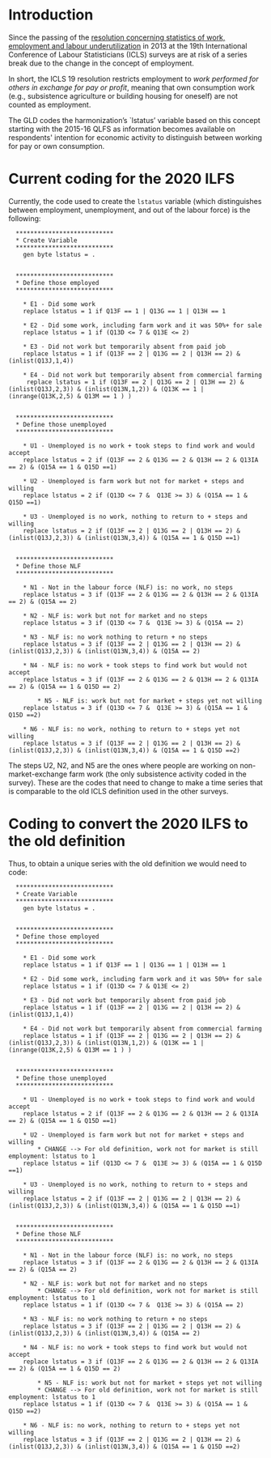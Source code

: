 # Introduction
Since the passing of the [resolution concerning statistics of work, employment and labour underutilization](https://www.ilo.org/global/statistics-and-databases/standards-and-guidelines/resolutions-adopted-by-international-conferences-of-labour-statisticians/WCMS_230304/lang--en/index.htm) in 2013 at the 19th International Conference of Labour Statisticians (ICLS) surveys are at risk of a series break due to the change in the concept of employment.

In short, the ICLS 19 resolution restricts employment to *work performed for others in exchange for pay or profit*, meaning that own consumption work (e.g., subsistence agriculture or building housing for oneself) are not counted as employment.

The GLD codes the harmonization’s `lstatus’ variable based on this concept starting with the 2015-16 QLFS as information becomes available on respondents' intention for economic activity to distinguish between working for pay or own consumption. 

# Current coding for the 2020 ILFS

Currently, the code used to create the `lstatus` variable (which distinguishes between employment, unemployment, and out of the labour force) is the following:

```
  ***************************
  * Create Variable
  ***************************
	gen byte lstatus = .
  
  
  ***************************
  * Define those employed
  ***************************
  
	* E1 - Did some work
	replace lstatus = 1 if Q13F == 1 | Q13G == 1 | Q13H == 1
  
	* E2 - Did some work, including farm work and it was 50%+ for sale
	replace lstatus = 1 if (Q13D <= 7 & Q13E <= 2)
	
	* E3 - Did not work but temporarily absent from paid job
	replace lstatus = 1 if (Q13F == 2 | Q13G == 2 | Q13H == 2) & (inlist(Q13J,1,4))
  
	* E4 - Did not work but temporarily absent from commercial farming
   	 replace lstatus = 1 if (Q13F == 2 | Q13G == 2 | Q13H == 2) & (inlist(Q13J,2,3)) & (inlist(Q13N,1,2)) & (Q13K == 1 | (inrange(Q13K,2,5) & Q13M == 1 ) )


  ***************************
  * Define those unemployed
  ***************************
  
	* U1 - Unemployed is no work + took steps to find work and would accept
	replace lstatus = 2 if (Q13F == 2 & Q13G == 2 & Q13H == 2 & Q13IA == 2) & (Q15A == 1 & Q15D ==1)
  
	* U2 - Unemployed is farm work but not for market + steps and willing
	replace lstatus = 2 if (Q13D <= 7 &  Q13E >= 3) & (Q15A == 1 & Q15D ==1)
  
	* U3 - Unemployed is no work, nothing to return to + steps and willing
	replace lstatus = 2 if (Q13F == 2 | Q13G == 2 | Q13H == 2) & (inlist(Q13J,2,3)) & (inlist(Q13N,3,4)) & (Q15A == 1 & Q15D ==1)
	
  
  ***************************
  * Define those NLF
  ***************************
  
	* N1 - Not in the labour force (NLF) is: no work, no steps
	replace lstatus = 3 if (Q13F == 2 & Q13G == 2 & Q13H == 2 & Q13IA == 2) & (Q15A == 2)
  
	* N2 - NLF is: work but not for market and no steps
	replace lstatus = 3 if (Q13D <= 7 &  Q13E >= 3) & (Q15A == 2)
  
	* N3 - NLF is: no work nothing to return + no steps
	replace lstatus = 3 if (Q13F == 2 | Q13G == 2 | Q13H == 2) & (inlist(Q13J,2,3)) & (inlist(Q13N,3,4)) & (Q15A == 2)

	* N4 - NLF is: no work + took steps to find work but would not accept
	replace lstatus = 3 if (Q13F == 2 & Q13G == 2 & Q13H == 2 & Q13IA == 2) & (Q15A == 1 & Q15D == 2)
  
        * N5 - NLF is: work but not for market + steps yet not willing
	replace lstatus = 3 if (Q13D <= 7 &  Q13E >= 3) & (Q15A == 1 & Q15D ==2)
  
	* N6 - NLF is: no work, nothing to return to + steps yet not willing
	replace lstatus = 3 if (Q13F == 2 | Q13G == 2 | Q13H == 2) & (inlist(Q13J,2,3)) & (inlist(Q13N,3,4)) & (Q15A == 1 & Q15D ==2)
```

The steps U2, N2, and N5 are the ones where people are working on non-market-exchange farm work (the only subsistence activity coded in the survey). These are the codes that need to change to make a time series that is comparable to the old ICLS definition used in the other surveys.


# Coding to convert the 2020 ILFS to the old definition

Thus, to obtain a unique series with the old definition we would need to code:

```
  ***************************
  * Create Variable
  ***************************
	gen byte lstatus = .
  
  
  ***************************
  * Define those employed
  ***************************
  
	* E1 - Did some work
	replace lstatus = 1 if Q13F == 1 | Q13G == 1 | Q13H == 1
  
	* E2 - Did some work, including farm work and it was 50%+ for sale
	replace lstatus = 1 if (Q13D <= 7 & Q13E <= 2)
	
	* E3 - Did not work but temporarily absent from paid job
	replace lstatus = 1 if (Q13F == 2 | Q13G == 2 | Q13H == 2) & (inlist(Q13J,1,4))
  
	* E4 - Did not work but temporarily absent from commercial farming
   	replace lstatus = 1 if (Q13F == 2 | Q13G == 2 | Q13H == 2) & (inlist(Q13J,2,3)) & (inlist(Q13N,1,2)) & (Q13K == 1 | (inrange(Q13K,2,5) & Q13M == 1 ) )


  ***************************
  * Define those unemployed
  ***************************
  
	* U1 - Unemployed is no work + took steps to find work and would accept
	replace lstatus = 2 if (Q13F == 2 & Q13G == 2 & Q13H == 2 & Q13IA == 2) & (Q15A == 1 & Q15D ==1)
  
	* U2 - Unemployed is farm work but not for market + steps and willing
        * CHANGE --> For old definition, work not for market is still employment: lstatus to 1
	replace lstatus = 1if (Q13D <= 7 &  Q13E >= 3) & (Q15A == 1 & Q15D ==1)
  
	* U3 - Unemployed is no work, nothing to return to + steps and willing
	replace lstatus = 2 if (Q13F == 2 | Q13G == 2 | Q13H == 2) & (inlist(Q13J,2,3)) & (inlist(Q13N,3,4)) & (Q15A == 1 & Q15D ==1)
	
  
  ***************************
  * Define those NLF
  ***************************
  
	* N1 - Not in the labour force (NLF) is: no work, no steps
	replace lstatus = 3 if (Q13F == 2 & Q13G == 2 & Q13H == 2 & Q13IA == 2) & (Q15A == 2)
  
	* N2 - NLF is: work but not for market and no steps
        * CHANGE --> For old definition, work not for market is still employment: lstatus to 1
	replace lstatus = 1 if (Q13D <= 7 &  Q13E >= 3) & (Q15A == 2)
  
	* N3 - NLF is: no work nothing to return + no steps
	replace lstatus = 3 if (Q13F == 2 | Q13G == 2 | Q13H == 2) & (inlist(Q13J,2,3)) & (inlist(Q13N,3,4)) & (Q15A == 2)

	* N4 - NLF is: no work + took steps to find work but would not accept
	replace lstatus = 3 if (Q13F == 2 & Q13G == 2 & Q13H == 2 & Q13IA == 2) & (Q15A == 1 & Q15D == 2)
  
        * N5 - NLF is: work but not for market + steps yet not willing
        * CHANGE --> For old definition, work not for market is still employment: lstatus to 1
	replace lstatus = 1 if (Q13D <= 7 &  Q13E >= 3) & (Q15A == 1 & Q15D ==2)
  
	* N6 - NLF is: no work, nothing to return to + steps yet not willing
	replace lstatus = 3 if (Q13F == 2 | Q13G == 2 | Q13H == 2) & (inlist(Q13J,2,3)) & (inlist(Q13N,3,4)) & (Q15A == 1 & Q15D ==2)
```
